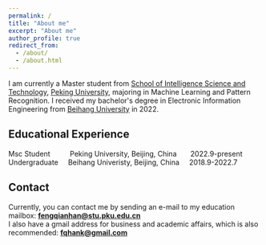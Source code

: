 ```yaml
---
permalink: /
title: "About me"
excerpt: "About me"
author_profile: true
redirect_from: 
  - /about/
  - /about.html
---
```


I am currently a Master student from [School of Intelligence Science and Technology](https://sai.pku.edu.cn/), [Peking University](https://www.pku.edu.cn/), majoring in Machine Learning and Pattern Recognition. I received my bachelor's degree in Electronic Information Engineering from [Beihang University](https://www.buaa.edu.cn/) in 2022. 

## Educational Experience
Msc Student &nbsp;&nbsp;&nbsp;&nbsp;&nbsp;&nbsp;&nbsp;&nbsp; Peking University, Beijing, China &nbsp;&nbsp;&nbsp;&nbsp;&nbsp; 2022.9-present  
Undergraduate &nbsp;&nbsp;&nbsp; Beihang Univeristy, Beijing, China &nbsp;&nbsp;&nbsp; 2018.9-2022.7

## Contact  
Currently, you can contact me by sending an e-mail to my education mailbox: **fengqianhan@stu.pku.edu.cn**  
I also have a gmail address for business and academic affairs, which is also recommended: **fqhank@gmail.com**
